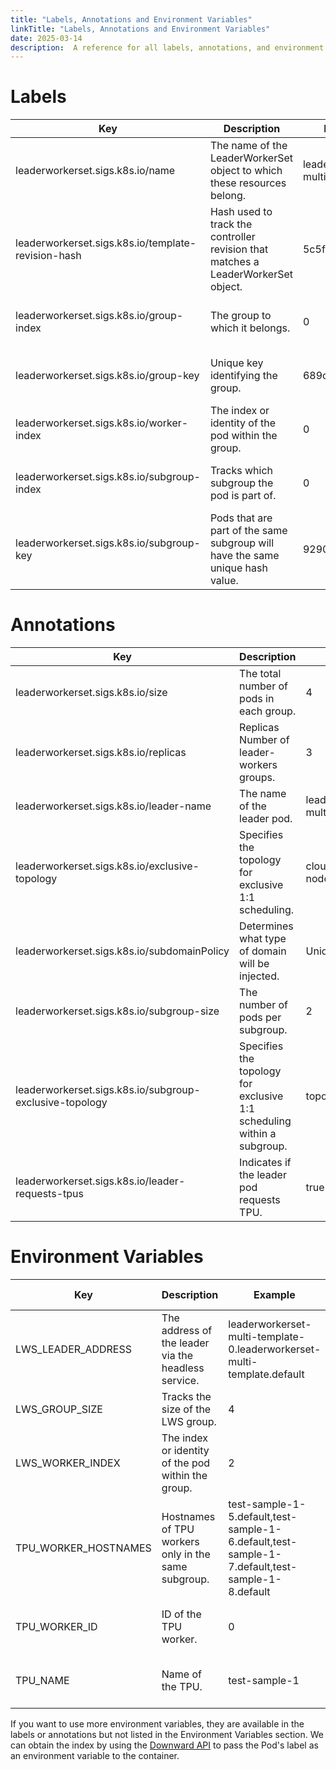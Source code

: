 ```yaml
---
title: "Labels, Annotations and Environment Variables"
linkTitle: "Labels, Annotations and Environment Variables"
date: 2025-03-14
description:  A reference for all labels, annotations, and environment variables in LWS.
---
```


# Labels

| Key                                        | Description                                                       | Example                        | Applies to                   |
|--------------------------------------------|----------------------------------------------------------------------|--------------------------------|------------------------------|
| leaderworkerset.sigs.k8s.io/name           | The name of the LeaderWorkerSet object to which these resources belong. | leaderworkerset-multi-template | Pod, Statefulset, Service             |
| leaderworkerset.sigs.k8s.io/template-revision-hash | Hash used to track the controller revision that matches a LeaderWorkerSet object. | 5c5fcdfb44                     | Pod, Statefulset             |
| leaderworkerset.sigs.k8s.io/group-index    | The group to which it belongs.                                       | 0                              | Pod, Statefulset (only worker) |
| leaderworkerset.sigs.k8s.io/group-key      | Unique key identifying the group.                                    | 689ce1b5...b07                 | Pod, Statefulset (only worker) |
| leaderworkerset.sigs.k8s.io/worker-index   | The index or identity of the pod within the group.                   | 0                              | Pod                          |
| leaderworkerset.sigs.k8s.io/subgroup-index | Tracks which subgroup the pod is part of.                            | 0                              | Pod (only if SubGroup is set) |
| leaderworkerset.sigs.k8s.io/subgroup-key   | Pods that are part of the same subgroup will have the same unique hash value. | 92904e74...801                 | Pod (only if SubGroup is set) |

# Annotations

| Key                                          | Description                                                       | Example                        | Applies to                   |
|----------------------------------------------|----------------------------------------------------------------------|--------------------------------|------------------------------|
| leaderworkerset.sigs.k8s.io/size             | The total number of pods in each group.      | 4                              | Pod                          |
| leaderworkerset.sigs.k8s.io/replicas         | Replicas Number of leader-workers groups.                        | 3                              | Statefulset (only leader)    |
| leaderworkerset.sigs.k8s.io/leader-name      | The name of the leader pod.                                          | leaderworkerset-multi-template-0 | Pod (only worker)            |
| leaderworkerset.sigs.k8s.io/exclusive-topology | Specifies the topology for exclusive 1:1 scheduling.                 | cloud.google.com/gke-nodepool  | LeaderWorkerSet, Pod (only if exclusive-topology is used) |
| leaderworkerset.sigs.k8s.io/subdomainPolicy  | Determines what type of domain will be injected.   | UniquePerReplica               | Pod (only if leader and subdomainPolicy set to UniquePerReplica) |
| leaderworkerset.sigs.k8s.io/subgroup-size    | The number of pods per subgroup.                                     | 2                              | Pod (only if SubGroup is set) |
| leaderworkerset.sigs.k8s.io/subgroup-exclusive-topology | Specifies the topology for exclusive 1:1 scheduling within a subgroup. | topologyKey                    | LeaderWorkerSet, Pod (only if SubGroup is set and subgroup-exclusive-topology is used) |
| leaderworkerset.sigs.k8s.io/leader-requests-tpus | Indicates if the leader pod requests TPU.                            | true                           | Pod (only if leader pod requests TPU) |

# Environment Variables

| Key              | Description                                                       | Example                                                                                       | Applies to |
|------------------|----------------------------------------------------------------------|-----------------------------------------------------------------------------------------------|------------|
| LWS_LEADER_ADDRESS | The address of the leader via the headless service.                  | leaderworkerset-multi-template-0.leaderworkerset-multi-template.default                       | Pod        |
| LWS_GROUP_SIZE     | Tracks the size of the LWS group.                                    | 4                                                                                             | Pod        |
| LWS_WORKER_INDEX   | The index or identity of the pod within the group.                   | 2                                                                                             | Pod        |
| TPU_WORKER_HOSTNAMES | Hostnames of TPU workers only in the same subgroup.                | test-sample-1-5.default,test-sample-1-6.default,test-sample-1-7.default,test-sample-1-8.default | Pod (only if TPU enabled) |
| TPU_WORKER_ID      | ID of the TPU worker.                                                | 0                                                                                             | Pod (only if TPU enabled) |
| TPU_NAME          | Name of the TPU.                                                     | test-sample-1                                                                                 | Pod (only if TPU enabled) |

If you want to use more environment variables, they are available in the labels or annotations but not listed in the Environment Variables section. 
We can obtain the index by using the [Downward API](https://kubernetes.io/docs/concepts/workloads/pods/downward-api/) to pass the Pod's label as an environment variable to the container.
